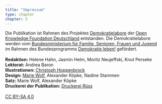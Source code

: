 ```yaml
---
title: "Impressum"
type: chapter
chapter: 5
---
```


Die Publikation ist Rahmen des Projektes <a href="https://demokratielabore.de">Demokratielabore</a> der <a href="https://okfn.de">Open Knowledge Foundation Deutschland</a> entstanden. 
Die Demokratielabore werden vom <a href="http://www.bmfsfj.de">Bundesministerium für Familie, Senioren, Frauen und Jugend</a> im Rahmen des Bundesprogramms <a href="http://www.demokratie-leben.de">Demokratie leben!</a> gefördert.
<br><br>
<b>Redaktion:</b> Helene Hahn, Jasmin Helm, Moritz Neujeffski, Knut Perseke<br>
<b>Lektorat: </b>Andrea Baron<br>
<b>Illustrationen: </b> <a href="http://bildbauer.de">Christoph Hoppenbrock</a><br>
<b>Design: </b> <a href="http://thisisnoteden.com">Marie Wolf</a>, Alexander Köpke, Nadine Stammen<br>
<b>Satz:</b> Marie Wolf, Alexander Köpke<br>
<b>Druckerei der Publikation:</b> <a href="http://www.druckerei-ruess.de/en">Druckerei Rüss</a><br>
<br>
 <a href="https://creativecommons.org/licenses/by-sa/4.0/deed.de">CC BY-SA 4.0</a> 
 <br><br>

